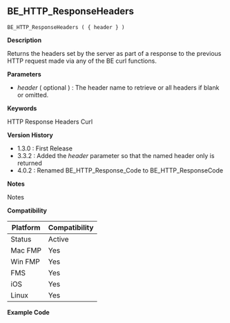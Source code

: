 ## BE_HTTP_ResponseHeaders

    BE_HTTP_ResponseHeaders ( { header } )

**Description**  

Returns the headers set by the server as part of a response to the previous HTTP request made via any of the BE curl functions.

**Parameters**

* *header* ( optional ) : The header name to retrieve or all headers if blank or omitted.

**Keywords**  

HTTP Response Headers Curl

**Version History**

* 1.3.0 : First Release
* 3.3.2 : Added the *header* parameter so that the named header only is returned
* 4.0.2 : Renamed BE_HTTP_Response_Code to BE_HTTP_ResponseCode

**Notes**

Notes

**Compatibility** 

| Platform | Compatibility |
|-----------|-----------|
| Status | Active |  
| Mac FMP | Yes  |  
| Win FMP | Yes  |  
| FMS | Yes  |  
| iOS | Yes  |  
| Linux | Yes  |  

**Example Code**
